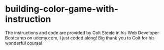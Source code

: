 # building-color-game-with-instruction

The instructions and code are provided by Colt Steele in his Web Developer Bootcamp on udemy.com, I just coded along! Big thank you to Colt for his wonderful course!
